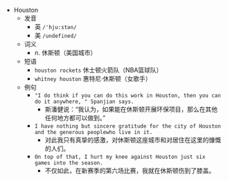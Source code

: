 - Houston
  - 发音
    - 英 `/'hju:stən/`
    - 美 `/undefined/`
  - 词义
    - n. 休斯顿（美国城市）
  - 短语
    - `houston rockets` 休士顿火箭队（NBA篮球队） 
    - `whitney houston` 惠特尼·休斯顿（女歌手） 
  - 例句
    - `"I do think if you can do this work in Houston, then you can do it anywhere, " Spanjian says.`
      - 斯潘健说：“我认为，如果能在休斯顿开展环保项目，那么在其他任何地方都可以做到。”
    - `I have nothing but sincere gratitude for the city of Houston and the generous peoplewho live in it.`
      - 对此我只有真挚的感激，对休斯顿这座城市和对居住在这里的慷慨的人们。
    - `On top of that, I hurt my knee against Houston just six games into the season.`
      - 不仅如此，在新赛季的第六场比赛，我就在休斯顿伤到了膝盖。

